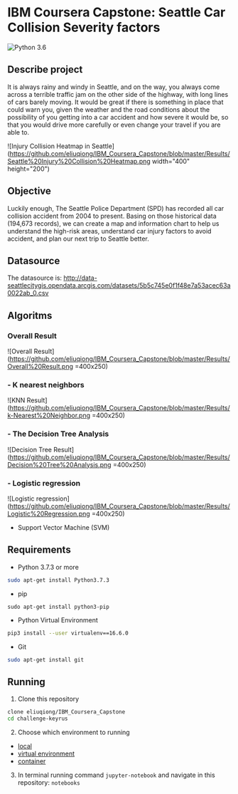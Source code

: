 # IBM Coursera Capstone: Seattle Car Collision Severity factors

![Python 3.6](https://img.shields.io/badge/python-3.5%20%7C%203.6%20%7C%203.7-blue.svg)

## Describe project

It is always rainy and windy in Seattle, and on the way, you always come across a terrible traffic jam on the other side of the highway, with long lines of cars barely moving. It would be great if there is something in place that could warn you, given the weather and the road conditions about the possibility of you getting into a car accident and how severe it would be, so that you would drive more carefully or even change your travel if you are able to.

![Injury Collision Heatmap in Seattle](https://github.com/eliuqiong/IBM_Coursera_Capstone/blob/master/Results/Seattle%20Injury%20Collision%20Heatmap.png width="400" height="200")


## Objective

Luckily enough, The Seattle Police Department (SPD) has recorded all car collision accident from 2004 to present. Basing on those historical data (194,673 records), we can create a map and information chart to help us understand the high-risk areas, understand car injury factors to avoid accident, and plan our next trip to Seattle better.

## Datasource
The datasource is: 
http://data-seattlecitygis.opendata.arcgis.com/datasets/5b5c745e0f1f48e7a53acec63a0022ab_0.csv

## Algoritms
### Overall Result
![Overall Result](https://github.com/eliuqiong/IBM_Coursera_Capstone/blob/master/Results/Overall%20Result.png =400x250)

### - K nearest neighbors
![KNN Result](https://github.com/eliuqiong/IBM_Coursera_Capstone/blob/master/Results/k-Nearest%20Neighbor.png =400x250)

### - The Decision Tree Analysis
![Decision Tree Result](https://github.com/eliuqiong/IBM_Coursera_Capstone/blob/master/Results/Decision%20Tree%20Analysis.png =400x250)

### - Logistic regression
![Logistic regression](https://github.com/eliuqiong/IBM_Coursera_Capstone/blob/master/Results/Logistic%20Regression.png =400x250)

- Support Vector Machine (SVM) 


## Requirements
- Python 3.7.3 or more
```sh
sudo apt-get install Python3.7.3
```

- pip
```
sudo apt-get install python3-pip
```

- Python Virtual Environment
```sh
pip3 install --user virtualenv==16.6.0
```

- Git
```sh
sudo apt-get install git
```

## Running
1. Clone this repository
```sh
clone eliuqiong/IBM_Coursera_Capstone
cd challenge-keyrus
```

2. Choose which environment to running
 - [local](src/environment/README.md)
 - [virtual environment](src/environment/README.md)
 - [container](src/environment/README.md)

3. In terminal running command `jupyter-notebook` and navigate in this repository: `notebooks`
